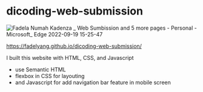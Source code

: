 # dicoding-web-submission

![Fadela Numah Kadenza _ Web Sumbission and 5 more pages - Personal - Microsoft_ Edge 2022-09-19 15-25-47](https://user-images.githubusercontent.com/75234524/190978323-2db04eaa-3130-4cfc-bb34-a212ab8d7493.gif)

https://fadelyang.github.io/dicoding-web-submission/

I built this website with HTML, CSS, and Javascript
- use Semantic HTML
- flexbox in CSS for layouting
- and Javascript for add navigation bar feature in mobile screen

